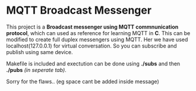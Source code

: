 # MQTT Broadcast Messenger

This project is a **Broadcast messenger using  MQTT commnunication protocol**, which can used as reference for learning MQTT in **C**. This can be modified to create full duplex messengers using MQTT. Her we have used localhost(127.0.0.1) for virtual conversation. So you can  subscribe and publish using same device.

Makefile is included and exectution can be done using **./subs** and then **./pubs** *(in seperate tab)*. 

Sorry for the flaws.. (eg space cant be added inside message)

